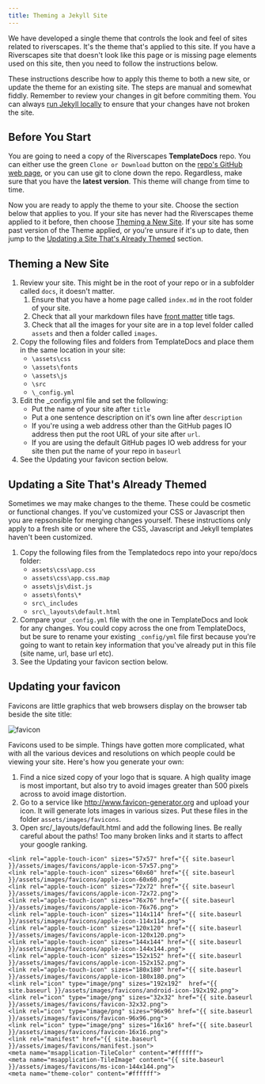 ```yaml
---
title: Theming a Jekyll Site
---
```


We have developed a single theme that controls the look and feel of sites related to riverscapes. It's the theme that's applied to this site. If you have a Riverscapes site that doesn't look like this page or is missing page elements used on this site, then you need to follow the instructions below.

These instructions describe how to apply this theme to both a new site, or update the theme for an existing site. The steps are manual and somewhat fiddly. Remember to review your changes in git before commiting them. You can always [run Jekyll locally](jekyll_toolbox.html#running-jekyll-locally) to ensure that your changes have not broken the site.

## Before You Start

You are going to need a copy of the Riverscapes **TemplateDocs** repo. You can either use the green `Clone or Download` button on the [repo's GitHub web page](https://github.com/Riverscapes/TemplateDocs), or you can use git to clone down the repo. Regardless, make sure that you have the **latest version**. This theme will change from time to time.

Now you are ready to apply the theme to your site. Choose the section below that applies to you. If your site has never had the Riverscapes theme applied to it before, then choose [Theming a New Site](#theming-a-new-site). If your site has some past version of the Theme applied, or you're unsure if it's up to date, then jump to the [Updating a Site That's Already Themed](#updating-a-site-thats-already-themed) section.


## Theming a New Site

1. Review your site. This might be in the root of your repo or in a subfolder called `docs`, it doesn't matter.
	1. Ensure that you have a home page called `index.md` in the root folder of your site.
	1. Check that all your markdown files have [front matter](jekyll_toolbox.html#front-matter) title tags.
	1. Check that all the images for your site are in a top level folder called `assets` and then a folder called `images`.
1. Copy the following files and folders from TemplateDocs and place them in the same location in your site:
    * `\assets\css`
    * `\assets\fonts`
    * `\assets\js`
    * `\src`
    * `\_config.yml`
1. Edit the _config.yml file and set the following:
    * Put the name of your site after `title`
    * Put a one sentence description on it's own line after `description`
    * If you're using a web address other than the GitHub pages IO address then put the root URL of your site after `url`.
    * If you are using the default GitHub pages IO web address for your site then put the name of your repo in `baseurl`
1. See the Updating your favicon section below.



## Updating a Site That's Already Themed

Sometimes we may make changes to the theme. These could be cosmetic or functional changes. If you've customized your CSS or Javascript then you are repsonsible for merging changes yourself. These instructions only apply to a fresh site or one where the CSS, Javascript and Jekyll templates haven't been customized.

1. Copy the following files from the Templatedocs repo into your repo/docs folder:
	* `assets\css\app.css`
	* `assets\css\app.css.map`
	* `assets\js\dist.js`
	* `assets\fonts\*`
	* `src\_includes`
	* `src\_layouts\default.html`
1. Compare your `_config.yml` file with the one in TemplateDocs and look for any changes. You could copy across the one from TemplateDocs, but be sure to rename your existing `_config/yml` file first because you're going to want to retain key information that you've already put in this file (site name, url, base url etc).
1. See the Updating your favicon section below.


## Updating your favicon

Favicons are little graphics that web browsers display on the browser tab beside the site title:

![favicon](/assets/images/favicon_demo.png)

Favicons used to be simple. Things have gotten more complicated, what with all the various devices and resolutions on which people could be viewing your site. Here's how you generate your own:

1. Find a nice sized copy of your logo that is square. A high quality image is most important, but also try to avoid images greater than 500 pixels across to avoid image distortion.
1. Go to a service like <http://www.favicon-generator.org> and upload your icon. It will generate lots images in various sizes. Put these files in the folder `assets/images/favicons`.
1. Open src/_layouts/default.html and add the following lines. Be really careful about the paths! Too many broken links and it starts to affect your google ranking.

```
<link rel="apple-touch-icon" sizes="57x57" href="{{ site.baseurl }}/assets/images/favicons/apple-icon-57x57.png">
<link rel="apple-touch-icon" sizes="60x60" href="{{ site.baseurl }}/assets/images/favicons/apple-icon-60x60.png">
<link rel="apple-touch-icon" sizes="72x72" href="{{ site.baseurl }}/assets/images/favicons/apple-icon-72x72.png">
<link rel="apple-touch-icon" sizes="76x76" href="{{ site.baseurl }}/assets/images/favicons/apple-icon-76x76.png">
<link rel="apple-touch-icon" sizes="114x114" href="{{ site.baseurl }}/assets/images/favicons/apple-icon-114x114.png">
<link rel="apple-touch-icon" sizes="120x120" href="{{ site.baseurl }}/assets/images/favicons/apple-icon-120x120.png">
<link rel="apple-touch-icon" sizes="144x144" href="{{ site.baseurl }}/assets/images/favicons/apple-icon-144x144.png">
<link rel="apple-touch-icon" sizes="152x152" href="{{ site.baseurl }}/assets/images/favicons/apple-icon-152x152.png">
<link rel="apple-touch-icon" sizes="180x180" href="{{ site.baseurl }}/assets/images/favicons/apple-icon-180x180.png">
<link rel="icon" type="image/png" sizes="192x192"  href="{{ site.baseurl }}/assets/images/favicons/android-icon-192x192.png">
<link rel="icon" type="image/png" sizes="32x32" href="{{ site.baseurl }}/assets/images/favicons/favicon-32x32.png">
<link rel="icon" type="image/png" sizes="96x96" href="{{ site.baseurl }}/assets/images/favicons/favicon-96x96.png">
<link rel="icon" type="image/png" sizes="16x16" href="{{ site.baseurl }}/assets/images/favicons/favicon-16x16.png">
<link rel="manifest" href="{{ site.baseurl }}/assets/images/favicons/manifest.json">
<meta name="msapplication-TileColor" content="#ffffff">
<meta name="msapplication-TileImage" content="{{ site.baseurl }}/assets/images/favicons/ms-icon-144x144.png">
<meta name="theme-color" content="#ffffff">
```